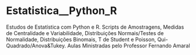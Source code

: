 # Estatistica__Python_R
 Estudos de Estatística com Python e R. 
 Scripts de Amostragens, Medidas de Centralidade e Variabilidade, Distribuições Normais/Testes de Normalidade, Distribuições Binomais, T de Student e Poisson, Qui-Quadrado/Anova&Tukey. 
 Aulas Ministradas pelo Professor Fernando Amaral
